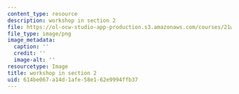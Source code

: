 ```yaml
---
content_type: resource
description: workshop in section 2
file: https://ol-ocw-studio-app-production.s3.amazonaws.com/courses/21w-747-rhetoric-spring-2015/614be067a14d1afe58e162e9994ffb37_edu_b-lecture-workshop.png
file_type: image/png
image_metadata:
  caption: ''
  credit: ''
  image-alt: ''
resourcetype: Image
title: workshop in section 2
uid: 614be067-a14d-1afe-58e1-62e9994ffb37
---
```

